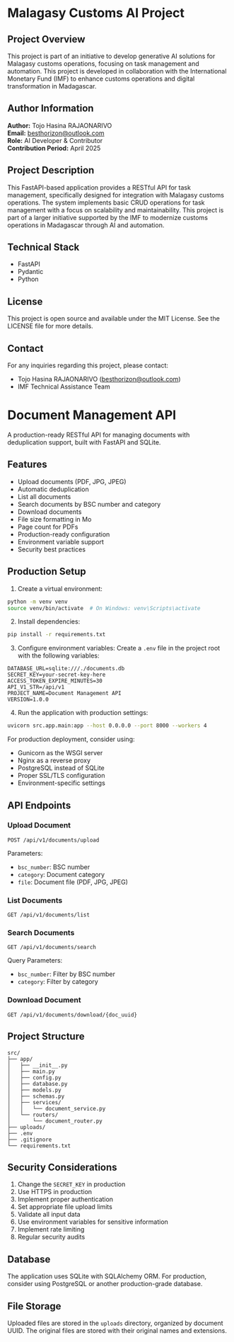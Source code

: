 # Malagasy Customs AI Project

## Project Overview
This project is part of an initiative to develop generative AI solutions for Malagasy customs operations, focusing on task management and automation. This project is developed in collaboration with the International Monetary Fund (IMF) to enhance customs operations and digital transformation in Madagascar.

## Author Information
**Author:** Tojo Hasina RAJAONARIVO  
**Email:** besthorizon@outlook.com  
**Role:** AI Developer & Contributor  
**Contribution Period:** April 2025

## Project Description
This FastAPI-based application provides a RESTful API for task management, specifically designed for integration with Malagasy customs operations. The system implements basic CRUD operations for task management with a focus on scalability and maintainability. This project is part of a larger initiative supported by the IMF to modernize customs operations in Madagascar through AI and automation.

## Technical Stack
- FastAPI
- Pydantic
- Python


## License
This project is open source and available under the MIT License. See the LICENSE file for more details.

## Contact
For any inquiries regarding this project, please contact:
- Tojo Hasina RAJAONARIVO (besthorizon@outlook.com)
- IMF Technical Assistance Team

# Document Management API

A production-ready RESTful API for managing documents with deduplication support, built with FastAPI and SQLite.

## Features

- Upload documents (PDF, JPG, JPEG)
- Automatic deduplication 
- List all documents
- Search documents by BSC number and category
- Download documents
- File size formatting in Mo
- Page count for PDFs
- Production-ready configuration
- Environment variable support
- Security best practices

## Production Setup

1. Create a virtual environment:
```bash
python -m venv venv
source venv/bin/activate  # On Windows: venv\Scripts\activate
```

2. Install dependencies:
```bash
pip install -r requirements.txt
```

3. Configure environment variables:
Create a `.env` file in the project root with the following variables:
```env
DATABASE_URL=sqlite:///./documents.db
SECRET_KEY=your-secret-key-here
ACCESS_TOKEN_EXPIRE_MINUTES=30
API_V1_STR=/api/v1
PROJECT_NAME=Document Management API
VERSION=1.0.0
```

4. Run the application with production settings:
```bash
uvicorn src.app.main:app --host 0.0.0.0 --port 8000 --workers 4
```

For production deployment, consider using:
- Gunicorn as the WSGI server
- Nginx as a reverse proxy
- PostgreSQL instead of SQLite
- Proper SSL/TLS configuration
- Environment-specific settings

## API Endpoints

### Upload Document
```
POST /api/v1/documents/upload
```
Parameters:
- `bsc_number`: BSC number
- `category`: Document category
- `file`: Document file (PDF, JPG, JPEG)

### List Documents
```
GET /api/v1/documents/list
```

### Search Documents
```
GET /api/v1/documents/search
```
Query Parameters:
- `bsc_number`: Filter by BSC number
- `category`: Filter by category

### Download Document
```
GET /api/v1/documents/download/{doc_uuid}
```

## Project Structure

```
src/
├── app/
│   ├── __init__.py
│   ├── main.py
│   ├── config.py
│   ├── database.py
│   ├── models.py
│   ├── schemas.py
│   ├── services/
│   │   └── document_service.py
│   └── routers/
│       └── document_router.py
├── uploads/
├── .env
├── .gitignore
└── requirements.txt
```

## Security Considerations

1. Change the `SECRET_KEY` in production
2. Use HTTPS in production
3. Implement proper authentication
4. Set appropriate file upload limits
5. Validate all input data
6. Use environment variables for sensitive information
7. Implement rate limiting
8. Regular security audits

## Database

The application uses SQLite with SQLAlchemy ORM. For production, consider using PostgreSQL or another production-grade database.

## File Storage

Uploaded files are stored in the `uploads` directory, organized by document UUID. The original files are stored with their original names and extensions. 
